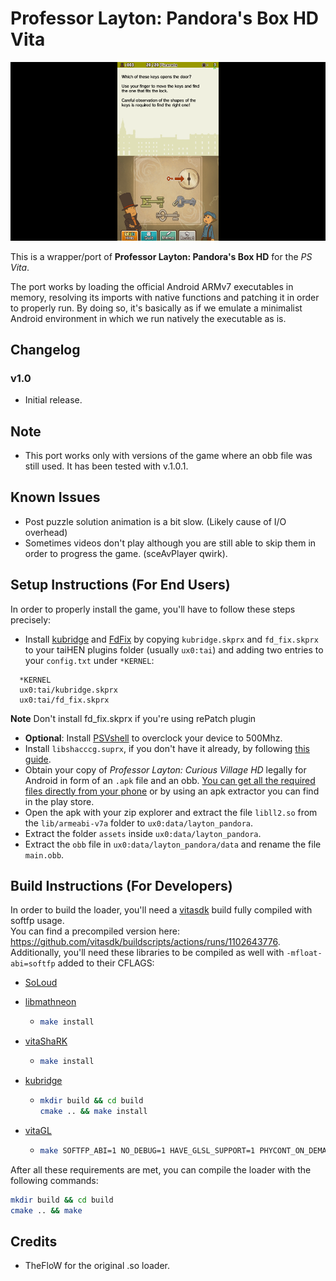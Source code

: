 # Professor Layton: Pandora's Box HD Vita

<p align="center"><img src="./screenshots/game.png"></p>

This is a wrapper/port of <b>Professor Layton: Pandora's Box HD</b> for the *PS Vita*.

The port works by loading the official Android ARMv7 executables in memory, resolving its imports with native functions and patching it in order to properly run.
By doing so, it's basically as if we emulate a minimalist Android environment in which we run natively the executable as is.

## Changelog

### v1.0

- Initial release.

## Note

- This port works only with versions of the game where an obb file was still used. It has been tested with v.1.0.1.

## Known Issues

- Post puzzle solution animation is a bit slow. (Likely cause of I/O overhead)
- Sometimes videos don't play although you are still able to skip them in order to progress the game. (sceAvPlayer qwirk).

## Setup Instructions (For End Users)

In order to properly install the game, you'll have to follow these steps precisely:

- Install [kubridge](https://github.com/TheOfficialFloW/kubridge/releases/) and [FdFix](https://github.com/TheOfficialFloW/FdFix/releases/) by copying `kubridge.skprx` and `fd_fix.skprx` to your taiHEN plugins folder (usually `ux0:tai`) and adding two entries to your `config.txt` under `*KERNEL`:
  
```
  *KERNEL
  ux0:tai/kubridge.skprx
  ux0:tai/fd_fix.skprx
```

**Note** Don't install fd_fix.skprx if you're using rePatch plugin

- **Optional**: Install [PSVshell](https://github.com/Electry/PSVshell/releases) to overclock your device to 500Mhz.
- Install `libshacccg.suprx`, if you don't have it already, by following [this guide](https://samilops2.gitbook.io/vita-troubleshooting-guide/shader-compiler/extract-libshacccg.suprx).
- Obtain your copy of *Professor Layton: Curious Village HD* legally for Android in form of an `.apk` file and an obb. [You can get all the required files directly from your phone](https://stackoverflow.com/questions/11012976/how-do-i-get-the-apk-of-an-installed-app-without-root-access) or by using an apk extractor you can find in the play store.
- Open the apk with your zip explorer and extract the file `libll2.so` from the `lib/armeabi-v7a` folder to `ux0:data/layton_pandora`. 
- Extract the folder `assets` inside `ux0:data/layton_pandora`.
- Extract the `obb` file in `ux0:data/layton_pandora/data` and rename the file `main.obb`.

## Build Instructions (For Developers)

In order to build the loader, you'll need a [vitasdk](https://github.com/vitasdk) build fully compiled with softfp usage.  
You can find a precompiled version here: https://github.com/vitasdk/buildscripts/actions/runs/1102643776.  
Additionally, you'll need these libraries to be compiled as well with `-mfloat-abi=softfp` added to their CFLAGS:

- [SoLoud](https://github.com/vitasdk/packages/blob/master/soloud/VITABUILD)

- [libmathneon](https://github.com/Rinnegatamante/math-neon)

  - ```bash
    make install
    ```

- [vitaShaRK](https://github.com/Rinnegatamante/vitaShaRK)

  - ```bash
    make install
    ```

- [kubridge](https://github.com/TheOfficialFloW/kubridge)

  - ```bash
    mkdir build && cd build
    cmake .. && make install
    ```

- [vitaGL](https://github.com/Rinnegatamante/vitaGL)

  - ````bash
    make SOFTFP_ABI=1 NO_DEBUG=1 HAVE_GLSL_SUPPORT=1 PHYCONT_ON_DEMAND=1 HAVE_UNFLIPPED_FBOS=1 install
    ````

After all these requirements are met, you can compile the loader with the following commands:

```bash
mkdir build && cd build
cmake .. && make
```

## Credits

- TheFloW for the original .so loader.
